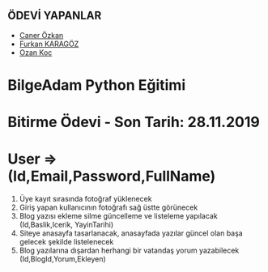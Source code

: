 ## ÖDEVİ YAPANLAR

- [Caner Özkan](https://github.com/canerozkan067)
- [Furkan KARAGÖZ](https://github.com/furkankaragoz)
- [Ozan Koc](https://github.com/OzannKoc)


# BilgeAdam Python Eğitimi

# Bitirme Ödevi - Son Tarih: 28.11.2019

# User  => (Id,Email,Password,FullName)

1. Üye kayıt sırasında fotoğraf yüklenecek
2. Giriş yapan kullanıcının fotoğrafı sağ üstte görünecek
3. Blog yazısı ekleme silme güncelleme ve listeleme yapılacak (Id,Baslik,Icerik, YayinTarihi)
4. Siteye anasayfa tasarlanacak, anasayfada yazılar güncel olan başa gelecek şekilde listelenecek
5. Blog yazılarına dışardan herhangi bir vatandaş yorum yazabilecek (Id,BlogId,Yorum,Ekleyen)
